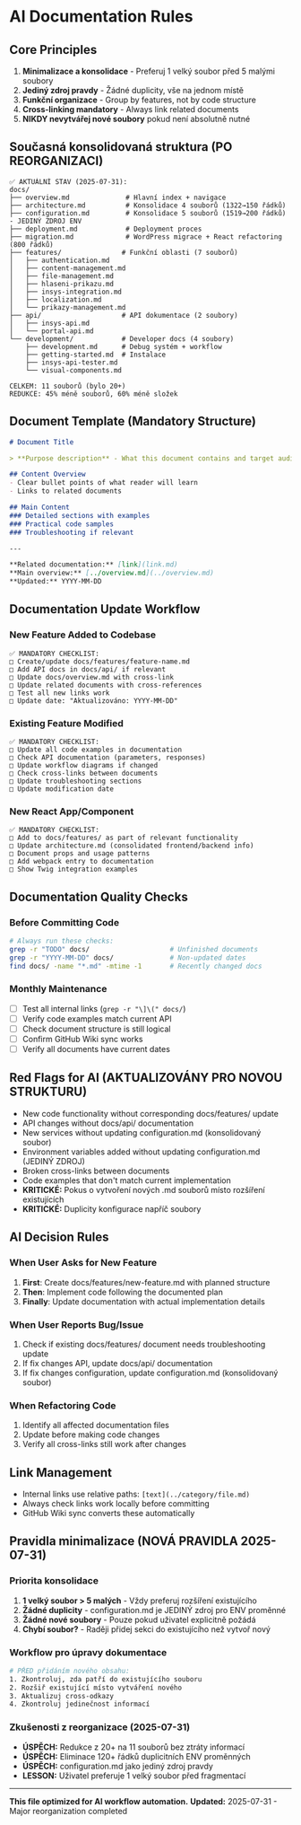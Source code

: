 # AI Documentation Rules

## Core Principles
1. **Minimalizace a konsolidace** - Preferuj 1 velký soubor před 5 malými soubory
2. **Jediný zdroj pravdy** - Žádné duplicity, vše na jednom místě
3. **Funkční organizace** - Group by features, not by code structure  
4. **Cross-linking mandatory** - Always link related documents
5. **NIKDY nevytvářej nové soubory** pokud není absolutně nutné

## Současná konsolidovaná struktura (PO REORGANIZACI)
```
✅ AKTUÁLNÍ STAV (2025-07-31):
docs/
├── overview.md              # Hlavní index + navigace
├── architecture.md          # Konsolidace 4 souborů (1322→150 řádků)
├── configuration.md         # Konsolidace 5 souborů (1519→200 řádků) - JEDINÝ ZDROJ ENV
├── deployment.md            # Deployment proces
├── migration.md             # WordPress migrace + React refactoring (800 řádků)
├── features/               # Funkční oblasti (7 souborů)
│   ├── authentication.md
│   ├── content-management.md
│   ├── file-management.md
│   ├── hlaseni-prikazu.md  
│   ├── insys-integration.md
│   ├── localization.md
│   └── prikazy-management.md
├── api/                    # API dokumentace (2 soubory)
│   ├── insys-api.md
│   └── portal-api.md
└── development/            # Developer docs (4 soubory)
    ├── development.md      # Debug systém + workflow
    ├── getting-started.md  # Instalace
    ├── insys-api-tester.md
    └── visual-components.md

CELKEM: 11 souborů (bylo 20+)
REDUKCE: 45% méně souborů, 60% méně složek
```

## Document Template (Mandatory Structure)
```markdown
# Document Title

> **Purpose description** - What this document contains and target audience

## Content Overview
- Clear bullet points of what reader will learn
- Links to related documents

## Main Content
### Detailed sections with examples
### Practical code samples
### Troubleshooting if relevant

---

**Related documentation:** [link](link.md)  
**Main overview:** [../overview.md](../overview.md)  
**Updated:** YYYY-MM-DD
```

## Documentation Update Workflow

### New Feature Added to Codebase
```
✅ MANDATORY CHECKLIST:
□ Create/update docs/features/feature-name.md
□ Add API docs in docs/api/ if relevant
□ Update docs/overview.md with cross-link
□ Update related documents with cross-references
□ Test all new links work
□ Update date: "Aktualizováno: YYYY-MM-DD"
```

### Existing Feature Modified
```
✅ MANDATORY CHECKLIST:
□ Update all code examples in documentation
□ Check API documentation (parameters, responses)
□ Update workflow diagrams if changed
□ Check cross-links between documents
□ Update troubleshooting sections
□ Update modification date
```

### New React App/Component
```
✅ MANDATORY CHECKLIST:
□ Add to docs/features/ as part of relevant functionality  
□ Update architecture.md (consolidated frontend/backend info)
□ Document props and usage patterns
□ Add webpack entry to documentation
□ Show Twig integration examples
```

## Documentation Quality Checks

### Before Committing Code
```bash
# Always run these checks:
grep -r "TODO" docs/                    # Unfinished documents
grep -r "YYYY-MM-DD" docs/              # Non-updated dates
find docs/ -name "*.md" -mtime -1       # Recently changed docs
```

### Monthly Maintenance
- [ ] Test all internal links (`grep -r "\]\(" docs/`)
- [ ] Verify code examples match current API
- [ ] Check document structure is still logical
- [ ] Confirm GitHub Wiki sync works
- [ ] Verify all documents have current dates

## Red Flags for AI (AKTUALIZOVÁNY PRO NOVOU STRUKTURU)
- New code functionality without corresponding docs/features/ update
- API changes without docs/api/ documentation  
- New services without updating configuration.md (konsolidovaný soubor)
- Environment variables added without updating configuration.md (JEDINÝ ZDROJ)
- Broken cross-links between documents
- Code examples that don't match current implementation
- **KRITICKÉ:** Pokus o vytvoření nových .md souborů místo rozšíření existujících
- **KRITICKÉ:** Duplicity konfigurace napříč soubory

## AI Decision Rules

### When User Asks for New Feature
1. **First**: Create docs/features/new-feature.md with planned structure
2. **Then**: Implement code following the documented plan
3. **Finally**: Update documentation with actual implementation details

### When User Reports Bug/Issue
1. Check if existing docs/features/ document needs troubleshooting update
2. If fix changes API, update docs/api/ documentation
3. If fix changes configuration, update configuration.md (konsolidovaný soubor)

### When Refactoring Code
1. Identify all affected documentation files
2. Update before making code changes
3. Verify all cross-links still work after changes

## Link Management
- Internal links use relative paths: `[text](../category/file.md)`
- Always check links work locally before committing
- GitHub Wiki sync converts these automatically

## Pravidla minimalizace (NOVÁ PRAVIDLA 2025-07-31)

### Priorita konsolidace
1. **1 velký soubor > 5 malých** - Vždy preferuj rozšíření existujícího
2. **Žádné duplicity** - configuration.md je JEDINÝ zdroj pro ENV proměnné
3. **Žádné nové soubory** - Pouze pokud uživatel explicitně požádá
4. **Chybí soubor?** - Raději přidej sekci do existujícího než vytvoř nový

### Workflow pro úpravy dokumentace
```bash
# PŘED přidáním nového obsahu:
1. Zkontroluj, zda patří do existujícího souboru
2. Rozšiř existující místo vytváření nového
3. Aktualizuj cross-odkazy
4. Zkontroluj jedinečnost informací
```

### Zkušenosti z reorganizace (2025-07-31)
- **ÚSPĚCH:** Redukce z 20+ na 11 souborů bez ztráty informací
- **ÚSPĚCH:** Eliminace 120+ řádků duplicitních ENV proměnných  
- **ÚSPĚCH:** configuration.md jako jediný zdroj pravdy
- **LESSON:** Uživatel preferuje 1 velký soubor před fragmentací

---
**This file optimized for AI workflow automation.**
**Updated:** 2025-07-31 - Major reorganization completed